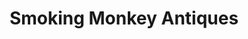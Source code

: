 ---
title: "Smoking Monkey Antiques"
url: /bury-st-edmunds/smoking-monkey-antiques/
shop: Antiquitäten
---